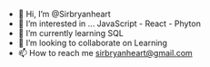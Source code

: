 - 👋 Hi, I’m @Sirbryanheart
- 👀 I’m interested in ... JavaScript - React - Phyton
- 🌱 I’m currently learning SQL
- 💞️ I’m looking to collaborate on Learning
- 📫 How to reach me sirbryanheart@gmail.com

<!---
Sirbryanheart/Sirbryanheart is a ✨ special ✨ repository because its `README.md` (this file) appears on your GitHub profile.
You can click the Preview link to take a look at your changes.
--->
